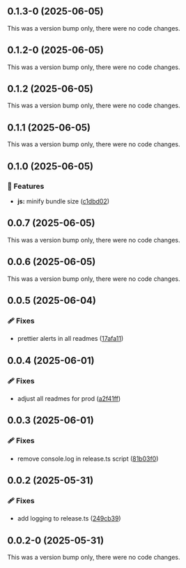 ## 0.1.3-0 (2025-06-05)

This was a version bump only, there were no code changes.

## 0.1.2-0 (2025-06-05)

This was a version bump only, there were no code changes.

## 0.1.2 (2025-06-05)

This was a version bump only, there were no code changes.

## 0.1.1 (2025-06-05)

This was a version bump only, there were no code changes.

## 0.1.0 (2025-06-05)

### 🚀 Features

- **js:** minify bundle size ([c1dbd02](https://github.com/samuelreichor/query-api/commit/c1dbd02))

## 0.0.7 (2025-06-05)

This was a version bump only, there were no code changes.

## 0.0.6 (2025-06-05)

This was a version bump only, there were no code changes.

## 0.0.5 (2025-06-04)

### 🩹 Fixes

- prettier alerts in all readmes
  ([17afa11](https://github.com/samuelreichor/query-api/commit/17afa11))

## 0.0.4 (2025-06-01)

### 🩹 Fixes

- adjust all readmes for prod ([a2f41ff](https://github.com/samuelreichor/query-api/commit/a2f41ff))

## 0.0.3 (2025-06-01)

### 🩹 Fixes

- remove console.log in release.ts script
  ([81b03f0](https://github.com/samuelreichor/query-api/commit/81b03f0))

## 0.0.2 (2025-05-31)

### 🩹 Fixes

- add logging to release.ts ([249cb39](https://github.com/samuelreichor/query-api/commit/249cb39))

## 0.0.2-0 (2025-05-31)

This was a version bump only, there were no code changes.
